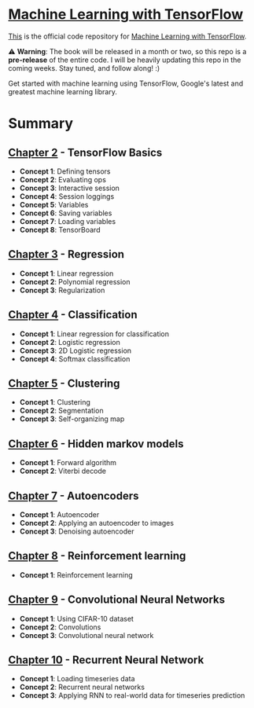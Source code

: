# [Machine Learning with TensorFlow](http://www.tensorflowbook.com/)

[This](https://github.com/BinRoot/TensorFlow-Book) is the official code repository for [Machine Learning with TensorFlow](http://www.tensorflowbook.com/).

:warning: **Warning**: The book will be released in a month or two, so this repo is a **pre-release** of the entire code. I will be heavily updating this repo in the coming weeks. Stay tuned, and follow along! :)

Get started with machine learning using TensorFlow, Google's latest and greatest machine learning library.

# Summary

## [Chapter 2](https://github.com/BinRoot/TensorFlow-Book/tree/master/ch02_basics) - TensorFlow Basics

- **Concept 1**: Defining tensors
- **Concept 2**: Evaluating ops
- **Concept 3**: Interactive session
- **Concept 4**: Session loggings
- **Concept 5**: Variables
- **Concept 6**: Saving variables
- **Concept 7**: Loading variables
- **Concept 8**: TensorBoard

## [Chapter 3](https://github.com/BinRoot/TensorFlow-Book/tree/master/ch03_regression) - Regression

- **Concept 1**: Linear regression
- **Concept 2**: Polynomial regression
- **Concept 3**: Regularization

## [Chapter 4](https://github.com/BinRoot/TensorFlow-Book/tree/master/ch04_classification) - Classification

- **Concept 1**: Linear regression for classification
- **Concept 2**: Logistic regression
- **Concept 3**: 2D Logistic regression
- **Concept 4**: Softmax classification

## [Chapter 5](https://github.com/BinRoot/TensorFlow-Book/tree/master/ch05_clustering) - Clustering

- **Concept 1**: Clustering
- **Concept 2**: Segmentation
- **Concept 3**: Self-organizing map

## [Chapter 6](https://github.com/BinRoot/TensorFlow-Book/tree/master/ch06_hmm) - Hidden markov models

- **Concept 1**: Forward algorithm
- **Concept 2**: Viterbi decode

## [Chapter 7](https://github.com/BinRoot/TensorFlow-Book/tree/master/ch07_autoencoder) - Autoencoders

- **Concept 1**: Autoencoder
- **Concept 2**: Applying an autoencoder to images
- **Concept 3**: Denoising autoencoder

## [Chapter 8](https://github.com/BinRoot/TensorFlow-Book/tree/master/ch08_rl) - Reinforcement learning

- **Concept 1**: Reinforcement learning

## [Chapter 9](https://github.com/BinRoot/TensorFlow-Book/tree/master/ch09_cnn) - Convolutional Neural Networks

- **Concept 1**: Using CIFAR-10 dataset
- **Concept 2**: Convolutions
- **Concept 3**: Convolutional neural network

## [Chapter 10](https://github.com/BinRoot/TensorFlow-Book/tree/master/ch10_rnn) - Recurrent Neural Network

- **Concept 1**: Loading timeseries data
- **Concept 2**: Recurrent neural networks
- **Concept 3**: Applying RNN to real-world data for timeseries prediction